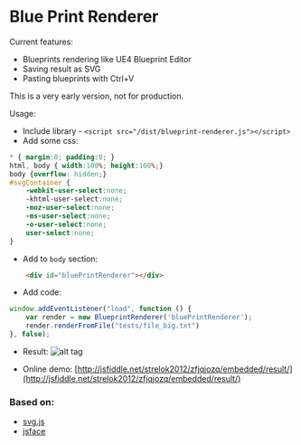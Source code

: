 # Blue Print Renderer

Current features:

 * Blueprints rendering like UE4 Blueprint Editor
 * Saving result as SVG
 * Pasting blueprints with Ctrl+V

This is a very early version, not for production.

Usage:
* Include library - `<script src="/dist/blueprint-renderer.js"></script>`
* Add some css:
```css
* { margin:0; padding:0; }
html, body { width:100%; height:100%;}
body {overflow: hidden;}
#svgContainer {
	-webkit-user-select:none;
	-khtml-user-select:none;
	-moz-user-select:none;
	-ms-user-select:none;
	-o-user-select:none;
	user-select:none;
}
```
* Add to `body` section:
```html
	<div id="bluePrintRenderer"></div>
```
* Add code:

```javascript
window.addEventListener("load", function () {
	var render = new BlueprintRenderer('bluePrintRenderer');
	render.renderFromFile("tests/file_big.txt")
}, false);
```
* Result:
![alt tag](https://raw.githubusercontent.com/strelok2012/BluePrintRenderer/master/demo/screen_2.png)

* Online demo:
[http://jsfiddle.net/strelok2012/zfjqjozq/embedded/result/](http://jsfiddle.net/strelok2012/zfjqjozq/embedded/result/)

### Based on:

 * [svg.js](https://github.com/wout/svg.js)
 * [jsface](https://github.com/tnhu/jsface)
